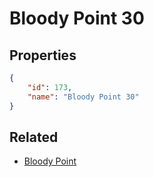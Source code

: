 # Bloody Point 30

<no description available>

## Properties

```json
{
    "id": 173,
    "name": "Bloody Point 30"
}
```

## Related

- [Bloody Point](../items/10808-bloody-point.md)

